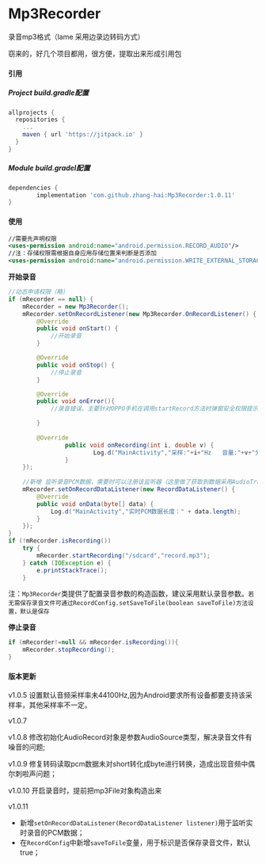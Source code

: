 # Mp3Recorder
录音mp3格式（lame 采用边录边转码方式）

窃来的，好几个项目都用，很方便，提取出来形成引用包

#### 引用

##### Project build.gradle配置

```groovy
allprojects {
  repositories {
    ...
    maven { url 'https://jitpack.io' }
  }
}
```

##### Module build.gradel配置

```groovy
dependencies {
        implementation 'com.github.zhang-hai:Mp3Recorder:1.0.11'
}
```

#### 使用

```xml
//需要先声明权限
<uses-permission android:name="android.permission.RECORD_AUDIO"/>
//注：存储权限需根据自身应用存储位置来判断是否添加
<uses-permission android:name="android.permission.WRITE_EXTERNAL_STORAGE"/>
```



**开始录音**

```java
//动态申请权限（略）
if (mRecorder == null) {
	mRecorder = new Mp3Recorder();
	mRecorder.setOnRecordListener(new Mp3Recorder.OnRecordListener() {
		@Override
		public void onStart() {
			//开始录音
		}

		@Override
		public void onStop() {
			//停止录音
		}

		@Override
		public void onError(){
		    //录音错误，主要针对OPPO手机在调用startRecord方法时弹窗安全权限提示，此时如果拒绝，则会执行该回调

		}
		
		@Override
                public void onRecording(int i, double v) {
                        Log.d("MainActivity","采样:"+i+"Hz   音量:"+v+"分贝");
                }
	});
    
    //新增 监听录音PCM数据，需要时可以注册该监听器（这里做了获取到数据采用AudioTrack进行实时播放的示例）
    mRecorder.setOnRecordDataListener(new RecordDataListener() {
        @Override
        public void onData(byte[] data) {
            Log.d("MainActivity","实时PCM数据长度：" + data.length);
        }
    });
}
if (!mRecorder.isRecording())
	try {
		mRecorder.startRecording("/sdcard","record.mp3");
	} catch (IOException e) {
		e.printStackTrace();
	}
```

注：`Mp3Recorder`类提供了配置录音参数的构造函数，建议采用默认录音参数。`若无需保存录音文件可通过RecordConfig.setSaveToFile(boolean saveToFile)方法设置，默认是保存`

**停止录音**

```java
if (mRecorder!=null && mRecorder.isRecording()){
	mRecorder.stopRecording();
}
```

#### 版本更新
v1.0.5 设置默认音频采样率未44100Hz,因为Android要求所有设备都要支持该采样率，其他采样率不一定。

v1.0.7

v1.0.8 修改初始化AudioRecord对象是参数AudioSource类型，解决录音文件有噪音的问题;

v1.0.9 修复转码读取pcm数据未对short转化成byte进行转换，造成出现音频中偶尔刺啦声问题；

v1.0.10 开启录音时，提前把mp3File对象构造出来

v1.0.11 

- 新增`setOnRecordDataListener(RecordDataListener listener)`用于监听实时录音的PCM数据；
- 在`RecordConfig`中新增`saveToFile`变量，用于标识是否保存录音文件，默认true；



